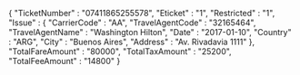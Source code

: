 {
    "TicketNumber" : "07411865255578",
    "Eticket" : "1",
    "Restricted" : "1",
    "Issue" : {
        "CarrierCode" : "AA",
        "TravelAgentCode" : "32165464",
        "TravelAgentName" : "Washington Hilton",
        "Date" : "2017-01-10",
        "Country" : "ARG",
        "City" : "Buenos Aires",
        "Address" : "Av. Rivadavia 1111"
    },
    "TotalFareAmount" : "80000",
    "TotalTaxAmount" : "25200",
    "TotalFeeAmount" : "14800"
}